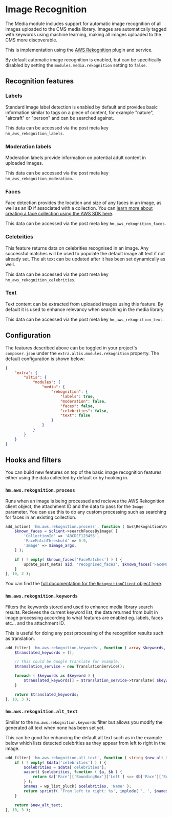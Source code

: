 # Image Recognition

The Media module includes support for automatic image recognition of all images uploaded to the CMS media library. Images are automatically tagged with keywords using machine learning, making all images uploaded to the CMS more discoverable.

This is implementation using the [AWS Rekognition](https://github.com/humanmade/aws-rekognition) plugin and service.

By default automatic image recognition is enabled, but can be specifically disabled by setting the `modules.media.rekognition` setting to `false`.

## Recognition features

### Labels

Standard image label detection is enabled by default and provides basic information similar to tags on a piece of content, for example "nature", "aircraft" or "person" and can be searched against.

This data can be accessed via the post meta key `hm_aws_rekognition_labels`.

### Moderation labels

Moderation labels provide information on potential adult content in uploaded images.

This data can be accessed via the post meta key `hm_aws_rekognition_moderation`.

### Faces

Face detection provides the location and size of any faces in an image, as well as an ID if associated with a collection. You can [learn more about creating a face collection using the AWS SDK here](https://docs.aws.amazon.com/rekognition/latest/dg/collections.html).

This data can be accessed via the post meta key `hm_aws_rekognition_faces`.

### Celebrities

This feature returns data on celebrities recognised in an image. Any successful matches will be used to populate the default image alt text if not already set. The alt text can be updated after it has been set dynamically as well.

This data can be accessed via the post meta key `hm_aws_rekognition_celebrities`.

### Text

Text content can be extracted from uploaded images using this feature. By default it is used to enhance relevancy when searching in the media library.

This data can be accessed via the post meta key `hm_aws_rekognition_text`.

## Configuration

The features described above can be toggled in your project's `composer.json` under the `extra.altis.modules.rekognition` property. The default configuration is shown below:

```json
{
	"extra": {
		"altis": {
			"modules": {
				"media": {
					"rekognition": {
						"labels": true,
						"moderation": false,
						"faces": false,
						"celebrities": false,
						"text": false
					}
				}
			}
		}
	}
}
```

## Hooks and filters

You can build new features on top of the basic image recognition features either using the data collected by default or by hooking in.

### `hm.aws.rekognition.process`

Runs when an image is being processed and recieves the AWS Rekognition client object, the attachment ID and the data to pass for the `Image` parameter. You can use this to do any custom processing such as searching for faces in an existing collection.

```php
add_action( 'hm.aws.rekognition.process', function ( Aws\Rekognition\RekognitionClient $client, int $id, array $image_args ) {
	$known_faces = $client->searchFacesByImage( [
		'CollectionId' => 'ABCDEF123456',
		'FaceMatchThreshold' => 0.9,
		'Image' => $image_args,
	] );

	if ( ! empty( $known_faces['FaceMatches'] ) ) {
		update_post_meta( $id, 'recognised_faces', $known_faces['FaceMatches'] );
	}
}, 10, 2 );
```

You can find the [full documentation for the `RekognitionClient` object here](https://docs.aws.amazon.com/aws-sdk-php/v3/api/api-rekognition-2016-06-27.html).

### `hm.aws.rekognition.keywords`

Filters the keywords stored and used to enhance media library search results. Recieves the current keyword list, the data returned from built in image processing according to what features are enabled eg. labels, faces etc... and the attachment ID.

This is useful for doing any post processing of the recognition results such as translation.

```php
add_filter( 'hm.aws.rekognition.keywords', function ( array $keywords, array $data, int $id ) {
	$translated_keywords = [];

	// This could be Google translate for example.
	$translation_service = new TranslationService();

	foreach ( $keywords as $keyword ) {
		$translated_keywords[] = $translation_service->translate( $keyword, 'fr' );
	}

	return $translated_keywords;
}, 10, 3 );
```

### `hm.aws.rekognition.alt_text`

Similar to the `hm.aws.rekognition.keywords` filter but allows you modify the generated alt text when none has been set yet.

This can be good for enhancing the default alt text such as in the example below which lists detected celebrities as they appear from left to right in the image.

```php
add_filter( 'hm.aws.rekognition.alt_text', function ( string $new_alt_text, array $data, int $id ) {
	if ( ! empty( $data['celebrities'] ) ) {
		$celebrities = $data['celebrities'];
		uasort( $celebrities, function ( $a, $b ) {
			return $a['Face']['BoundingBox']['Left'] <=> $b['Face']['BoundingBox']['Left'];
		} );
		$names = wp_list_pluck( $celebrities, 'Name' );
		return sprintf( 'From left to right: %s', implode( ', ', $names ) );
	}

	return $new_alt_text;
}, 10, 3 );
```
